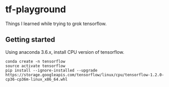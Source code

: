 # tf-playground

Things I learned while trying to grok tensorflow.

## Getting started

Using anaconda 3.6.x, install CPU version of tensorflow.

```
conda create -n tensorflow
source activate tensorflow
pip install --ignore-installed --upgrade https://storage.googleapis.com/tensorflow/linux/cpu/tensorflow-1.2.0-cp36-cp36m-linux_x86_64.whl
```

